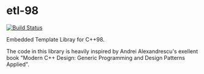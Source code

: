 # etl-98

[![Build Status](https://travis-ci.org/0xB767B/etl-98.svg?branch=master)](https://travis-ci.org/0xB767B/etl-98)

Embedded Template Libray for C++98.

The code in this library is heavily inspired by Andrei Alexandrescu's exellent
book "Modern C++ Design: Generic Programming and Design Patterns Applied".


